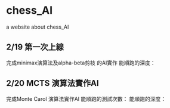 # chess_AI
a website about chess_AI

## 2/19 第一次上線
完成minimax演算法及alpha-beta剪枝 的AI實作
能順跑的深度：

## 2/20 MCTS 演算法實作AI
完成Monte Carol 演算法實作AI
能順跑的測試次數：
能順跑的深度：
